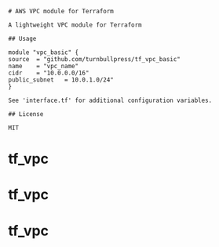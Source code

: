 

	# AWS VPC module for Terraform

	A lightweight VPC module for Terraform

	## Usage

	module "vpc_basic" { 
	source	= "github.com/turnbullpress/tf_vpc_basic"
	name	= "vpc_name"
	cidr	= "10.0.0.0/16"
	public_subnet	= 10.0.1.0/24"
	}

	See 'interface.tf' for additional configuration variables.

	## License

	MIT	
# tf_vpc
# tf_vpc
# tf_vpc

